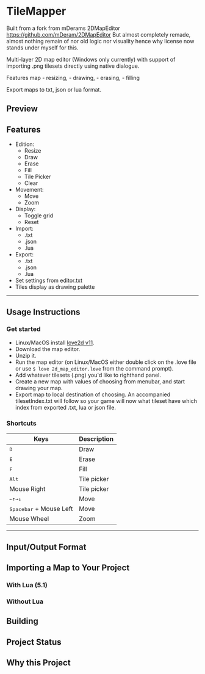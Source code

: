 # TileMapper

Built from a fork from mDerams 2DMapEditor https://github.com/mDeram/2DMapEditor
But almost completely remade, almost nothing remain of nor old logic nor visuality hence why license now stands under myself for this.

Multi-layer 2D map editor (Windows only currently) with support of importing .png tilesets directly using native dialogue.

Features map 
	- resizing, 
	- drawing, 
	- erasing, 
	- filling

Export maps to txt, json or lua format.

## Preview

## Features

- Edition:
	- Resize
	- Draw
	- Erase
	- Fill
	- Tile Picker
	- Clear
- Movement:
	- Move
	- Zoom
- Display:
	- Toggle grid
	- Reset
- Import:
	- .txt
	- .json
	- .lua
- Export:
	- .txt
	- .json
	- .lua
- Set settings from editor.txt
- Tiles display as drawing palette

---

## Usage Instructions

### Get started

- Linux/MacOS install [love2d v11](https://love2d.org).
- Download the map editor.
- Unzip it.
- Run the map editor (on Linux/MacOS either double click on the .love file or use `$ love 2d_map_editor.love` from the command prompt).
- Add whatever tilesets (.png) you'd like to righthand panel.
- Create a new map with values of choosing from menubar, and start drawing your map.
- Export map to local destination of choosing. An accompanied tilesetIndex.txt will follow so your game will now what tileset have which index from exported .txt, lua or json file.

### Shortcuts

| Keys 	| Description |
|---	|---
| <kbd>D</kbd>		|	Draw	|
| <kbd>E</kbd>		|	Erase	|
| <kbd>F</kbd>		|	Fill	|
| <kbd>Alt</kbd>	|	Tile picker	|
| Mouse Right		|	Tile picker	|
| <kbd>←</kbd><kbd>↑</kbd><kbd>→</kbd><kbd>↓</kbd>	|	Move	|
| <kbd>Spacebar</kbd> + Mouse Left	|	Move	|
| Mouse Wheel	| Zoom	|

---

## Input/Output Format

## Importing a Map to Your Project

### With Lua (5.1)

### Without Lua

## Building

## Project Status

## Why this Project